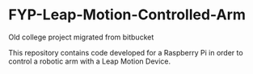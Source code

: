 # FYP-Leap-Motion-Controlled-Arm
Old college project migrated from bitbucket

This repository contains code developed for a Raspberry Pi in order to control a robotic arm with a Leap Motion Device.